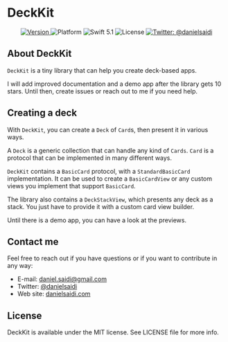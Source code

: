 # DeckKit

<p align="center">
    <a href="https://github.com/danielsaidi/DeckKit">
        <img src="https://badge.fury.io/gh/danielsaidi%2FDeckKit.svg?style=flat" alt="Version" />
    </a>
    <img src="https://img.shields.io/cocoapods/p/DeckKit.svg?style=flat" alt="Platform" />
    <img src="https://img.shields.io/badge/Swift-5.1-orange.svg" alt="Swift 5.1" />
    <img src="https://badges.frapsoft.com/os/mit/mit.svg?style=flat&v=102" alt="License" />
    <a href="https://twitter.com/danielsaidi">
        <img src="https://img.shields.io/badge/contact-@danielsaidi-blue.svg?style=flat" alt="Twitter: @danielsaidi" />
    </a>
</p>


## About DeckKit

`DeckKit` is a tiny library that can help you create deck-based apps.

I will add improved documentation and a demo app after the library gets 10 stars. Until then, create issues or reach out to me if you need help.


## Creating a deck

With `DeckKit`, you can create a `Deck` of `Card`s, then present it in various ways.

A `Deck` is a generic collection that can handle any kind of `Cards`. `Card` is a protocol that can be implemented in many different ways.

`DeckKit` contains a `BasicCard` protocol, with a `StandardBasicCard` implementation. It can be used to create a `BasicCardView` or any custom views you implement that support `BasicCard`.

The library also contains a `DeckStackView`, which presents any deck as a stack. You just have to provide it with a custom card view builder.

Until there is a demo app, you can have a look at the previews.


## Contact me

Feel free to reach out if you have questions or if you want to contribute in any way:

* E-mail: [daniel.saidi@gmail.com][Email]
* Twitter: [@danielsaidi][Twitter]
* Web site: [danielsaidi.com][Website]


## License

DeckKit is available under the MIT license. See LICENSE file for more info.


[Email]: mailto:daniel.saidi@gmail.com
[Twitter]: http://www.twitter.com/danielsaidi
[Website]: http://www.danielsaidi.com
